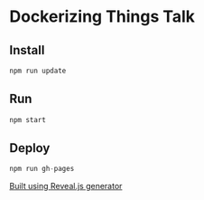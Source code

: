 # Dockerizing Things Talk

## Install

```js
npm run update
```

## Run

```js
npm start
```

## Deploy

```js
npm run gh-pages
```

[Built using Reveal.js generator](https://github.com/slara/generator-reveal)
